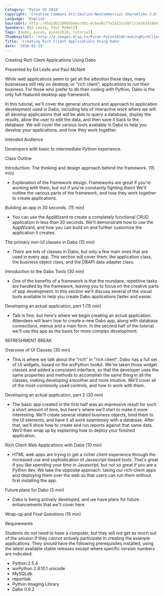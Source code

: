 ```yaml
---
Category: 'PyCon US 2010'
Copyright: 'Creative Commons Attribution-NonCommercial-ShareAlike 3.0'
Language: 'English'
SourceUrl: http://05d2db1380b6504cc981-8cbed8cf7e3a131cd8f1c3e383d10041.r93.cf2.rackcdn.com/pycon-us-2010/248_creating-rich-client-applications-using-dabo.m4v
Speakers: [Ed Leafe, Paul McNett]
Tags: [dabo, pycon, pycon2010, tutorial]
ThumbnailUrl: 'http://a.images.blip.tv/Pycon-PyCon2010CreatingRichClientApplicationsUsingDabo644-559.jpg'
Title: 'Creating Rich Client Applications Using Dabo'
date: '2010-02-19'
---
```

Creating Rich Client Applications Using Dabo

Presented by Ed Leafe and Paul McNett

While web applications seem to get all the attention these days, many
businesses still rely on desktop, or "rich client", applications to run their
business. For those who prefer to do their coding with Python, Dabo is the
only full-featured desktop app framework.

In this tutorial, we'll cover the general structure and approach to
application development used in Dabo, including lots of interactive work where
we will all develop applications that will be able to query a database,
display the results, allow the user to edit the data, and then save it back to
the database. We will cover the various tools available in Dabo to help you
develop your applications, and how they work together.

Intended Audience

Developers with basic to intermediate Python experience.

Class Outline

Introduction: The thinking and design approach behind the framework. (15 min).

  * Explanation of the framework design. Frameworks are great if you're working with them, but not if you're constantly fighting them! We'll outline the various parts of the framework, and how they work together to create applications. 

Building an app in 30 seconds. (15 min)

  * You can use the AppWizard to create a completely functional CRUD application in less than 30 seconds. We'll demonstrate how to use the AppWizard, and how you can build on and further customize the application it creates. 

The primary non-UI classes in Dabo (15 min)

  * There are lots of classes in Dabo, but only a few main ones that are used in every app. This section will cover them: the application class, the business object class, and the DBAPI data adapter class. 

Introduction to the Dabo Tools (30 min)

  * One of the benefits of a framework is that the mundane, repetitive tasks are handled by the framework, leaving you to focus on the creative parts of app development. In this section we'll discuss several of the visual tools available to help you create Dabo applications faster and easier. 

Developing an actual application, part 1 (15 min)

  * Talk is fine, but here's where we begin creating an actual application. Attendees will learn how to create a new Dabo app, along with database connections, menus and a main form. In the second half of the tutorial we'll use this app as the basis for more complex development. 

REFRESHMENT BREAK

Overview of UI Classes (30 min)

  * This is where we talk about the "rich" in "rich client". Dabo has a full set of UI widgets, based on the wxPython toolkit. We've taken those widget classes and added a consistent interface, so that the developer uses the same properties and methods to accomplish the same thing in all the classes, making developing smoother and more intuitive. We'll cover all of the most-commonly used controls, and how to work with them. 

Developing an actual application, part 2 (30 min)

  * The basic app created in the first half was an impressive result for such a short amount of time, but here's where we'll start to make it more interesting. We'll create several related business objects, bind them to the UI elements, and have it all work seamlessly with a database. After that, we'll show how to create and run reports against that same data. We'll then wrap up by explaining how to deploy your finished application. 

Rich Client Web Applications with Dabo (10 min)

  * HTML web apps are trying to get a richer client experience through the increased use and sophistication of Javascript-based tools. That's great if you like spending your time in Javascript, but not so great if you are a Python dev. We take the opposite approach: taking our rich-client apps and deploying them over the web so that users can run them without first installing the app. 

Future plans for Dabo (5 min)

  * Dabo is being actively developed, and we have plans for future enhancements that we'll cover here. 

Wrap-up and Final Questions (15 min)

Requirements

Students do not need to have a computer, but they will not get as much out of
the session if they cannot actively participate in creating the example
applications. They should have the following prerequisites installed, using
the latest available stable releases except where specific version numbers are
indicated:

  * Python 2.5.4 
  * wxPython 2.8.10.1 unicode 
  * MySQLdb 
  * reportlab 
  * Python Imaging Library 
  * Dabo 0.9.2 
